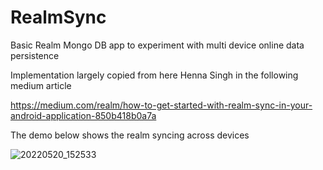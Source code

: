 # RealmSync
Basic Realm Mongo DB app to experiment with multi device online data persistence

Implementation largely copied from here Henna Singh in the following medium article

https://medium.com/realm/how-to-get-started-with-realm-sync-in-your-android-application-850b418b0a7a

The demo below shows the realm syncing across devices

![20220520_152533](https://user-images.githubusercontent.com/9675246/169549764-13a2acba-62c0-4f5b-850b-abfc1820f711.gif)



